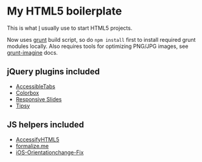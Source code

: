 # My HTML5 boilerplate

This is what [I](http://twitter.com/yellowled) usually use to start HTML5 projects.

Now uses [grunt](http://gruntjs.com) build script, so do `npm install` first to install required grunt modules locally. Also requires tools for optimizing PNG/JPG images, see [grunt-imagine](https://github.com/asciidisco/grunt-imagine) docs.

## jQuery plugins included

* [AccessibleTabs](https://github.com/ginader/Accessible-Tabs)
* [Colorbox](https://github.com/jackmoore/colorbox)
* [Responsive Slides](https://github.com/viljamis/ResponsiveSlides.js)
* [Tipsy](https://github.com/jaz303/tipsy)

## JS helpers included

* [AccessifyHTML5](https://github.com/yatil/accessifyhtml5.js)
* [formalize.me](https://github.com/nathansmith/formalize)
* [iOS-Orientationchange-Fix](https://github.com/scottjehl/iOS-Orientationchange-Fix)